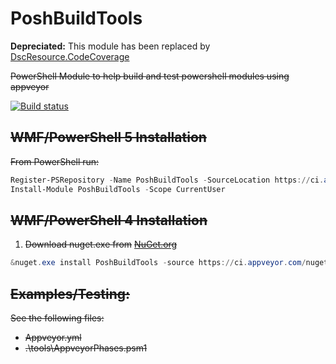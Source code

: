 # PoshBuildTools

**Depreciated:** This module has been replaced by [DscResource.CodeCoverage](https://github.com/PowerShell/DscResource.Tests/tree/dev/DscResource.CodeCoverage)

~~PowerShell Module to help build and test powershell modules using appveyor~~

[![Build status](https://ci.appveyor.com/api/projects/status/l10954k5u06bctie/branch/master?svg=true)](https://ci.appveyor.com/project/TravisEz13/poshbuildtools/branch/master)

## ~~WMF/PowerShell 5 Installation~~

~~From PowerShell run:~~

```PowerShell
Register-PSRepository -Name PoshBuildTools -SourceLocation https://ci.appveyor.com/nuget/poshbuildtools
Install-Module PoshBuildTools -Scope CurrentUser
```

## ~~WMF/PowerShell 4 Installation~~

1. ~~Download nuget.exe from~~ [~~NuGet.org~~](https://nuget.org/nuget.exe)

```PowerShell
&nuget.exe install PoshBuildTools -source https://ci.appveyor.com/nuget/poshbuildtools -outputDirectory "$env:USERPROFILE\Documents\WindowsPowerShell\Modules\" -ExcludeVersion
```

## ~~Examples/Testing:~~

~~See the following files:~~

* ~~Appveyor.yml~~
* ~~.\tools\AppveyorPhases.psm1~~
